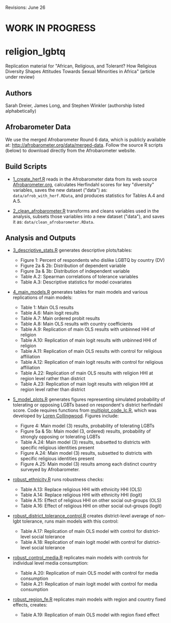 Revisions: June 26

# WORK IN PROGRESS

# religion_lgbtq

Replication material for "African, Religious, and Tolerant? How Religious Diversity Shapes Attitudes Towards Sexual Minorities in Africa" (article under review)

## Authors
Sarah Dreier, James Long, and Stephen Winkler (authorship listed alphabetically) 

## Afrobarometer Data
We use the merged Afrobarometer Round 6 data, which is publicly available at: http://afrobarometer.org/data/merged-data. Follow the source R scripts (below) to download directly from the Afrobarometer website. 

## Build Scripts
- [1_create_herf.R](source/1_create_herf.R) reads in the Afrobarometer data from its web source [Afrobarometer.org](http://afrobarometer.org/data/merged-data), calculates Herfindahl scores for key "diversity" variables, saves the new dataset ("data") as: `data/afrob_with_herf.RData`, and produces statistics for Tables A.4 and A.5.

- [2_clean_afrobarometer.R](source/2_clean_afrobarometer.R) transforms and cleans variables used in the analysis, subsets those variables into a new dataset ("data"), and saves it as: `data/clean_afrobarometer.RData`.

## Analysis and Outputs
- [3_descriptive_stats.R](source/3_descriptive_stats.R) generates descriptive plots/tables:
    - Figure 1: Percent of respondents who dislike LGBTQ by country (DV)
    - Figure 2a & 2b: Distribution of dependent variable
    - Figure 3a & 3b: Distribution of independent variable
    - Table A.2: Spearman correlations of tolerance variables 
    - Table A.3: Descriptive statistics for model covariates
    
- [4_main_models.R](source/4_main_models.R) generates tables for main models and various replications of main models:
    - Table 1: Main OLS results
    - Table A.6: Main logit results
    - Table A.7: Main ordered probit results
    - Table A.8: Main OLS results with country coefficients
    - Table A.9: Replication of main OLS results with unbinned HHI of religion 
    - Table A.10: Replication of main logit results with unbinned HHI of religion
    - Table A.11: Replication of main OLS results with control for religious affiliation
    - Table A.12: Replication of main logit results with control for religious affiliation
    - Table A.22: Replication of main OLS results with religion HHI at region level rather than district
    - Table A.23: Replication of main logit results with religion HHI at region level rather than district
    
- [5_model_plots.R](source/5_model_plots.R) generates figures representing simulated probability of tolerating or opposing LGBTs based on respondent's district herfindahl score. Code requires functions from [multiplot_code_lc.R](source/multiplot_code_lc.R), which was developed by [Loren Collingwood](https://www.collingwoodresearch.com/). Figures include:
    - Figure 4: Main model (3) results, probability of tolerating LGBTs
    - Figure 5a & 5b: Main model (3, ordered) results, probability of strongly opposing or tolerating LGBTs
    - Table A.24: Main model (3) results, subsetted to districts with specific religious identities present
    - Figure A.24: Main model (3) results, subsetted to districts with specific religious identities present
    - Figure A.25: Main model (3) results among each distinct country surveyed by Afrobarometer. 

- [robust_ethnicity.R](source/robust_ethnicity.R) runs robustness checks:
    - Table A.13: Replace religious HHI with ethnicity HHI (OLS)
    - Table A.14: Replace religious HHI with ethnicity HHI (logit)
    - Table A.15: Effect of religious HHI on other social out-groups (OLS)
    - Table A.16: Effect of religious HHI on other social out-groups (logit)

- [robust_district_tolerance_control.R](source/robust_district_tolerance_control.R) creates district-level average of non-lgbt tolerance, runs main models with this control:
    - Table A.17: Replication of main OLS model with control for district-level social tolerance
    - Table A.18: Replication of main logit model with control for district-level social tolerance
    
- [robust_control_media.R](source/robust_control_media.R) replicates main models with controls for individual level media consumption:
    - Table A.20: Replication of main OLS model with control for media consumption
    - Table A.21: Replication of main logit model with control for media consumption
    
- [robust_region_fe.R](source/robust_region_fe.R) replicates main models with region and country fixed effects, creates:
    - Table A.19: Replication of main OLS model with region fixed effect
